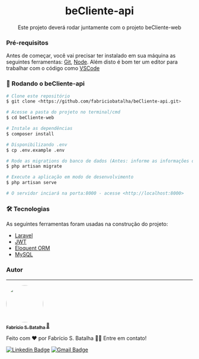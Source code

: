 <h1 align="center"> beCliente-api </h1>
<p align="center"> Este projeto deverá rodar juntamente com o projeto beCliente-web </p>

### Pré-requisitos

Antes de começar, você vai precisar ter instalado em sua máquina as seguintes ferramentas:
[Git](https://git-scm.com), [Node](https://nodejs.org/en/). 
Além disto é bom ter um editor para trabalhar com o código como [VSCode](https://code.visualstudio.com/)

### 🎲 Rodando o beCliente-api

```bash
# Clone este repositório
$ git clone <https://github.com/fabriciobatalha/beCliente-api.git>

# Acesse a pasta do projeto no terminal/cmd
$ cd beCliente-web

# Instale as dependências
$ composer install

# Disponibilizando .env
$ cp .env.example .env

# Rode as migrations do banco de dados (Antes: informe as informações do banco de dados no .env)
$ php artisan migrate

# Execute a aplicação em modo de desenvolvimento
$ php artisan serve

# O servidor inciará na porta:8000 - acesse <http://localhost:8000>
```

### 🛠 Tecnologias

As seguintes ferramentas foram usadas na construção do projeto:

- [Laravel](https://laravel.com/)
- [JWT](https://jwt.io/)
- [Eloquent ORM](https://laravel.com/docs/7.x/eloquent)
- [MySQL](https://www.mysql.com/)

### Autor
---

<a href="https://fabriciobatalha.dev/">
 <img style="border-radius: 50%;" src="https://avatars.githubusercontent.com/u/31200112?s=400&u=ffd97c33178a838085dd7e8945ef9cd2233c84b1&v=4" width="100px;" alt=""/>
 <br />
 <sub><b> Fabrício S. Batalha </b></sub></a> <a href="https://fabriciobatalha.dev/" title="">🚀</a>


Feito com ❤️ por Fabrício S. Batalha 👋🏽 Entre em contato!

[![Linkedin Badge](https://img.shields.io/badge/-Fabrício-blue?style=flat-square&logo=Linkedin&logoColor=white&link=https://www.linkedin.com/in/fabriciobatalha/)](https://www.linkedin.com/in/fabriciobatalha) 
[![Gmail Badge](https://img.shields.io/badge/-fabriciobatalha.dev@gmail.com-c14438?style=flat-square&logo=Gmail&logoColor=white&link=mailto:fabriciobatalha.dev@gmail.com)](mailto:fabriciobatalha.dev@gmail.com)
